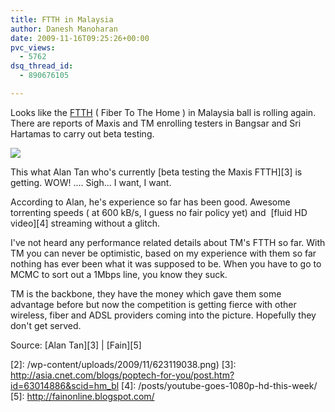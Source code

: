 ```yaml
---
title: FTTH in Malaysia
author: Danesh Manoharan
date: 2009-11-16T09:25:26+00:00
pvc_views:
  - 5762
dsq_thread_id:
  - 890676105

---
```

Looks like the [FTTH][1] ( Fiber To The Home ) in Malaysia ball is rolling again. There are reports of Maxis and TM enrolling testers in Bangsar and Sri Hartamas to carry out beta testing.

![](/wp-content/uploads/2009/11/623119038.png)

This what Alan Tan who's currently [beta testing the Maxis FTTH][3] is getting. WOW! .... Sigh... I want, I want.

According to Alan, he's experience so far has been good. Awesome torrenting speeds ( at 600 kB/s, I guess no fair policy yet) and  [fluid HD video][4] streaming without a glitch.

I've not heard any performance related details about TM's FTTH so far. With TM you can never be optimistic, based on my experience with them so far nothing has ever been what it was supposed to be. When you have to go to MCMC to sort out a 1Mbps line, you know they suck.

TM is the backbone, they have the money which gave them some advantage before but now the competition is getting fierce with other  wireless, fiber and ADSL providers coming into the picture. Hopefully they don't get served.

Source: [Alan Tan][3] | [Fain][5]

 [1]: http://en.wikipedia.org/wiki/Fiber_to_the_x
 [2]: /wp-content/uploads/2009/11/623119038.png)
 [3]: http://asia.cnet.com/blogs/poptech-for-you/post.htm?id=63014886&scid=hm_bl
 [4]: /posts/youtube-goes-1080p-hd-this-week/
 [5]: http://fainonline.blogspot.com/
